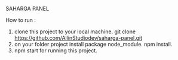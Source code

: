 SAHARGA PANEL

How to run :
1. clone this project to your local machine. git clone https://github.com/AllinStudiodev/saharga-panel.git
2. on your folder project install package node_module. npm install.
3. npm start for running this project.
